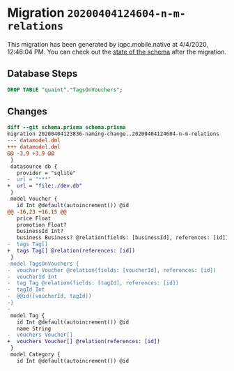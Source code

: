 # Migration `20200404124604-n-m-relations`

This migration has been generated by iqpc.mobile.native at 4/4/2020, 12:46:04 PM.
You can check out the [state of the schema](./schema.prisma) after the migration.

## Database Steps

```sql
DROP TABLE "quaint"."TagsOnVouchers";
```

## Changes

```diff
diff --git schema.prisma schema.prisma
migration 20200404123836-naming-change..20200404124604-n-m-relations
--- datamodel.dml
+++ datamodel.dml
@@ -3,9 +3,9 @@
 }
 datasource db {
   provider = "sqlite"
-  url = "***"
+  url = "file:./dev.db"
 }
 model Voucher {
   id Int @default(autoincrement()) @id
@@ -16,23 +16,15 @@
   price Float
   promotion Float?
   businessId Int?
   business Business? @relation(fields: [businessId], references: [id])
-  tags Tag[]
+  tags Tag[] @relation(references: [id])
 }
-model TagsOnVouchers {
-  voucher Voucher @relation(fields: [voucherId], references: [id])
-  voucherId Int       
-  tag Tag @relation(fields: [tagId], references: [id])
-  tagId Int
-  @@id([voucherId, tagId])
-}
-
 model Tag {
   id Int @default(autoincrement()) @id
   name String
-  vouchers Voucher[]
+  vouchers Voucher[] @relation(references: [id])
 }
 model Category {
   id Int @default(autoincrement()) @id
```


